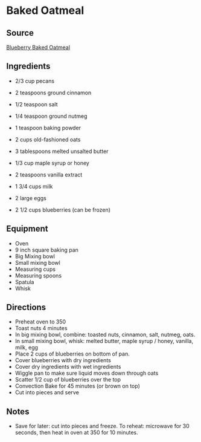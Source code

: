 ---
---

# Baked Oatmeal

## Source

[Blueberry Baked Oatmeal](https://cookieandkate.com/baked-oatmeal-recipe/)

## Ingredients

- 2/3 cup pecans
- 2 teaspoons ground cinnamon
- 1/2 teaspoon salt
- 1/4 teaspoon ground nutmeg
- 1 teaspoon baking powder
- 2 cups old-fashioned oats

- 3 tablespoons melted unsalted butter
- 1/3 cup maple syrup or honey
- 2 teaspoons vanilla extract
- 1 3/4 cups milk
- 2 large eggs

- 2 1/2 cups blueberries (can be frozen)

## Equipment

- Oven
- 9 inch square baking pan
- Big Mixing bowl
- Small mixing bowl
- Measuring cups
- Measuring spoons
- Spatula
- Whisk

## Directions

- Preheat oven to 350
- Toast nuts 4 minutes
- In big mixing bowl, combine: toasted nuts, cinnamon, salt, nutmeg, oats.
- In small mixing bowl, whisk: melted butter, maple syrup / honey, vanilla, milk, egg
- Place 2 cups of blueberries on bottom of pan.
- Cover blueberries with dry ingredients
- Cover dry ingredients with wet ingredients
- Wiggle pan to make sure liquid moves down through oats
- Scatter 1/2 cup of blueberries over the top
- Convection Bake for 45 minutes (or brown on top)
- Cut into pieces and serve

## Notes

- Save for later: cut into pieces and freeze. To reheat: microwave for 30 seconds, then heat in oven at 350 for 10 minutes.